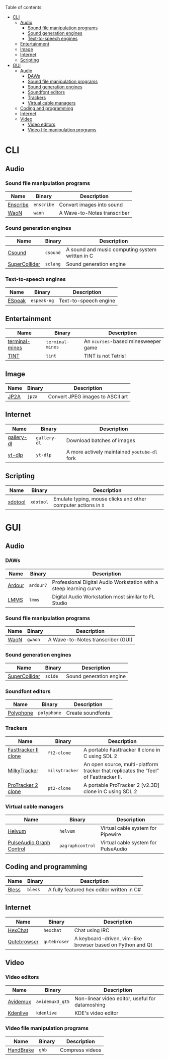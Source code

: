 
Table of contents:

- [CLI](./README.md#CLI)
	- [Audio]()
		- [Sound file manipulation programs]()
		- [Sound generation engines]()
		- [Text-to-speech engines]()
	- [Entertainment]()
	- [Image]()
	- [Internet]()
	- [Scripting]()
- [GUI]()
	- [Audio]()
		- [DAWs]()
		- [Sound file manipulation programs]()
		- [Sound generation engines]()
		- [Soundfont editors]()
		- [Trackers]()
		- [Virtual cable managers]()
	- [Coding and programming]()
	- [Internet]()
	- [Video]()
		- [Video editors]()
		- [Video file manipulation programs]()

# CLI

## Audio

### Sound file manipulation programs

| Name | Binary | Description |
| - | - | - |
| [Enscribe](https://github.com/sysrq-reisub/enscribe) | `enscribe` | Convert images into sound |
| [WaoN](https://github.com/kichiki/WaoN) | `waon` | A Wave-to-Notes transcriber |

### Sound generation engines

| Name | Binary | Description |
| - | - | - |
| [Csound](https://github.com/csound/csound) | `csound` | A sound and music computing system written in C |
| [SuperCollider](https://github.com/supercollider/supercollider) | `sclang` | Sound generation engine |

### Text-to-speech engines

| Name | Binary | Description |
| - | - | - |
| [ESpeak](https://github.com/espeak-ng/espeak-ng) | `espeak-ng` | Text-to-speech engine |

## Entertainment

| Name | Binary | Description |
| - | - | - |
| [terminal-mines](https://github.com/joelekstrom/terminal-mines) | `terminal-mines` | An `ncurses`-based minesweeper game |
| [TINT](https://github.com/DavidGriffith/tint) | `tint` | TINT is not Tetris! |

## Image

| Name | Binary | Description |
| - | - | - |
| [JP2A](https://github.com/cslarsen/jp2a) | `jp2a` | Convert JPEG images to ASCII art |

## Internet

| Name | Binary | Description |
| - | - | - |
| [gallery-dl](https://github.com/mikf/gallery-dl) | `gallery-dl` | Download batches of images |
| [yt-dlp](https://github.com/yt-dlp/yt-dlp) | `yt-dlp` | A more actively maintained `youtube-dl` fork |

## Scripting

| Name | Binary | Description |
| - | - | - |
| [xdotool](https://github.com/jordansissel/xdotool) | `xdotool` | Emulate typing, mouse clicks and other computer actions in `X` |

# GUI

## Audio

### DAWs

| Name | Binary | Description |
| - | - | - |
| [Ardour](https://github.com/Ardour/ardour) | `ardour7` | Professional Digital Audio Workstation with a steep learning curve |
| [LMMS](https://github.com/LMMS/lmms) | `lmms` | Digital Audio Workstation most similar to FL Studio |

### Sound file manipulation programs

| Name | Binary | Description |
| - | - | - |
| [WaoN](https://github.com/kichiki/WaoN) | `gwaon` | A Wave-to-Notes transcriber (GUI) |

### Sound generation engines

| Name | Binary | Description |
| - | - | - |
| [SuperCollider](https://github.com/supercollider/supercollider) | `scide` | Sound generation engine |

### Soundfont editors

| Name | Binary | Description |
| - | - | - |
| [Polyphone](https://github.com/davy7125/polyphone) | `polyphone` | Create soundfonts |

### Trackers

| Name | Binary | Description |
| - | - | - |
| [Fasttracker II clone](https://github.com/8bitbubsy/ft2-clone) | `ft2-clone` | A portable Fasttracker II clone in C using SDL 2 |
| [MilkyTracker](https://github.com/milkytracker/MilkyTracker) | `milkytracker` | An open source, multi-platform tracker that replicates the "feel" of Fasttracker II. |
| [ProTracker 2 clone](https://github.com/8bitbubsy/pt2-clone) | `pt2-clone` | A portable ProTracker 2 [v2.3D] clone in C using SDL 2 |

### Virtual cable managers

| Name | Binary | Description |
| - | - | - |
| [Helvum](https://gitlab.freedesktop.org/pipewire/helvum) | `helvum` | Virtual cable system for Pipewire |
| [PulseAudio Graph Control](https://github.com/futpib/pagraphcontrol) | `pagraphcontrol` | Virtual cable system for PulseAudio |

## Coding and programming

| Name | Binary | Description |
| - | - | - |
| [Bless](https://github.com/afrantzis/bless) | `bless` | A fully featured hex editor written in C# |

## Internet

| Name | Binary | Description |
| - | - | - |
| [HexChat](https://github.com/hexchat/hexchat) | `hexchat` | Chat using IRC |
| [Qutebrowser](https://github.com/qutebrowser/qutebrowser) | `qutebroser` | A keyboard-driven, vim-like browser based on Python and Qt |

## Video

### Video editors

| Name | Binary | Description |
| - | - | - |
| [Avidemux](http://fixounet.free.fr/avidemux/) | `avidemux3_qt5` | Non-linear video editor, useful for datamoshing |
| [Kdenlive](https://github.com/KDE/kdenlive) | `kdenlive` | KDE's video editor |

### Video file manipulation programs

| Name | Binary | Description |
| - | - | - |
| [HandBrake](https://github.com/HandBrake/HandBrake) | `ghb` | Compress videos |
